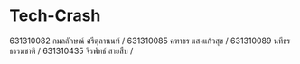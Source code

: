 # Tech-Crash 
631310082  กมลลักษณ์ ศรีตุลานนท์ /
631310085  คฑาธร แสงแก้วสุข /
631310089  นทีธร ธรรมชาติ /
631310435  จิรพัทธ์ สายสืบ /
